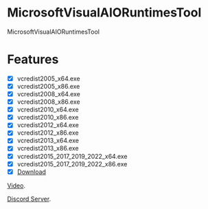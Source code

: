 # MicrosoftVisualAIORuntimesTool
MicrosoftVisualAIORuntimesTool

# Features
- [x] vcredist2005_x64.exe
- [x] vcredist2005_x86.exe
- [x] vcredist2008_x64.exe
- [x] vcredist2008_x86.exe
- [x] vcredist2010_x64.exe
- [x] vcredist2010_x86.exe
- [x] vcredist2012_x64.exe
- [x] vcredist2012_x86.exe
- [x] vcredist2013_x64.exe
- [x] vcredist2013_x86.exe
- [x] vcredist2015_2017_2019_2022_x64.exe
- [x] vcredist2015_2017_2019_2022_x86.exe
- [x] [Download](https://github.com/noradlb1/MicrosoftVisualAIORuntimesTool/releases) 

[Video](https://youtu.be/IiKXPw5t0i4).

[Discord Server](https://discord.com).
